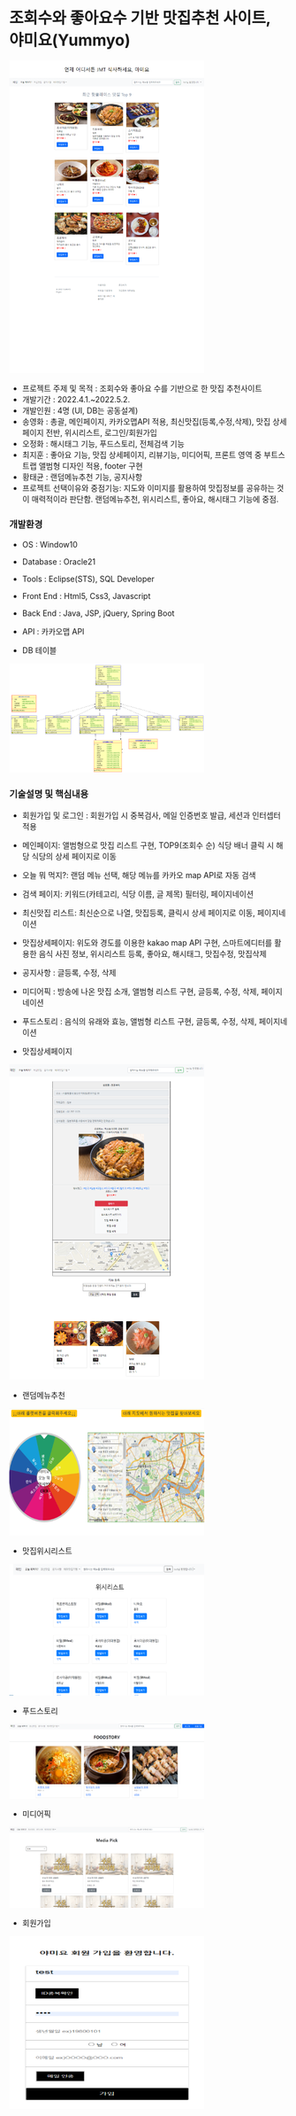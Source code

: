 # 조회수와 좋아요수 기반 맛집추천 사이트, 야미요(Yummyo)   
    
<img src="https://github.com/Commonerd/commonerd.github.io/blob/master/yummyomain.png" width="70%" height="50%"></img>
    
        
- 프로젝트 주제 및 목적 : 조회수와 좋아요 수를 기반으로 한 맛집 추천사이트
- 개발기간 : 2022.4.1.~2022.5.2.
- 개발인원 : 4명  (UI, DB는 공동설계)
- 송영화 : 총괄, 메인페이지, 카카오맵API 적용, 최신맛집(등록,수정,삭제), 맛집 상세페이지 전반, 위시리스트, 로그인/회원가입
- 오정화 : 해시태그 기능, 푸드스토리, 전체검색 기능
- 최지훈 : 좋아요 기능, 맛집 상세페이지, 리뷰기능, 미디어픽, 프론트 영역 중 부트스트랩 앨범형 디자인 적용, footer 구현
- 황태균 : 랜덤메뉴추천 기능, 공지사항
- 프로젝트 선택이유와 중점기능: 지도와 이미지를 활용하여 맛집정보를 공유하는 것이 매력적이라 판단함. 랜덤메뉴추천, 위시리스트, 좋아요, 해시태그 기능에 중점.


### 개발환경

- OS : Window10
- Database : Oracle21
- Tools : Eclipse(STS), SQL Developer
- Front End : Html5, Css3, Javascript
- Back End : Java, JSP, jQuery, Spring Boot
- API : 카카오맵 API
   
- DB 테이블   
    
<img src="https://github.com/Commonerd/commonerd.github.io/blob/master/yummyotable.png" width="70%" height="50%"></img>


### 기술설명 및 핵심내용

- 회원가입 및 로그인 : 회원가입 시 중복검사, 메일 인증번호 발급, 세션과 인터셉터 적용
- 메인페이지: 앨범형으로 맛집 리스트 구현, TOP9(조회수 순) 식당 배너 클릭 시 해당 식당의 상세 페이지로 이동
- 오늘 뭐 먹지?: 랜덤 메뉴 선택, 해당 메뉴를 카카오 map API로 자동 검색
- 검색 페이지: 키워드(카테고리, 식당 이름, 글 제목) 필터링, 페이지네이션
- 최신맛집 리스트: 최신순으로 나열, 맛집등록, 클릭시 상세 페이지로 이동, 페이지네이션
- 맛집상세페이지: 위도와 경도를 이용한 kakao map API 구현, 스마트에디터를 활용한 음식 사진 정보, 위시리스트 등록, 좋아요, 해시태그, 맛집수정, 맛집삭제
- 공지사항 : 글등록, 수정, 삭제
- 미디어픽 : 방송에 나온 맛집 소개, 앨범형 리스트 구현, 글등록, 수정, 삭제, 페이지네이션
- 푸드스토리 : 음식의 유래와 효능, 앨범형 리스트 구현, 글등록, 수정, 삭제, 페이지네이션   
   
   
- 맛집상세페이지    
    
<img src="https://github.com/Commonerd/commonerd.github.io/blob/master/yummyodetail.png" width="70%" height="50%"></img>

    
- 랜덤메뉴추천     
    
<img src="https://github.com/Commonerd/commonerd.github.io/blob/master/yummyorandom.png" width="70%" height="50%"></img>

    
- 맛집위시리스트    
    
<img src="https://github.com/Commonerd/commonerd.github.io/blob/master/yummyowishlist.png" width="70%" height="50%"></img>


- 푸드스토리    
     
<img src="https://github.com/Commonerd/commonerd.github.io/blob/master/yummyofs.png" width="70%" height="50%"></img>
      
- 미디어픽      
    
<img src="https://github.com/Commonerd/commonerd.github.io/blob/master/yummyompick.png" width="70%" height="50%"></img>
      
- 회원가입    
    
<img src="https://github.com/Commonerd/commonerd.github.io/blob/master/yummyojoin.png" width="70%" height="50%"></img>

